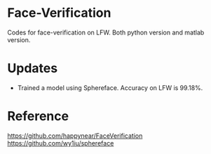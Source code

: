 # Face-Verification
Codes for face-verification on LFW. Both python version and matlab version.

# Updates
- Trained a model using Sphereface. Accuracy on LFW is 99.18%.

# Reference
https://github.com/happynear/FaceVerification
https://github.com/wy1iu/sphereface
